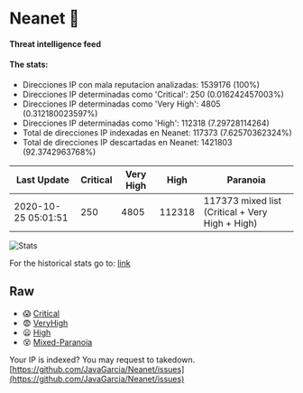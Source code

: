 # Neanet :hocho:
#### Threat intelligence feed
#### The stats:

- Direcciones IP con mala reputacion analizadas: 1539176 (100%)
- Direcciones IP determinadas como 'Critical':  250 (0.016242457003%)
- Direcciones IP determinadas como 'Very High':  4805 (0.312180023597%)
- Direcciones IP determinadas como 'High':  112318 (7.29728114264)
- Total de direcciones IP indexadas en Neanet:  117373 (7.62570362324%)
- Total de direcciones IP descartadas en Neanet:  1421803 (92.3742963768%)

| Last Update | Critical | Very High | High | Paranoia |
| --- | --- | --- | --- | --- |
| 2020-10-25 05:01:51 | 250 | 4805 | 112318 | 117373 mixed list (Critical + Very High + High)|

![Stats](https://docs.google.com/spreadsheets/d/e/2PACX-1vSnaNMIXVabIpDJjufMlzH7poXnshF3mgd8Is1g9ytUEzVsP5my4Trn8f-xkoLLQ38xpL3HtmUexLo6/pubchart?oid=501124687&format=image)

For the historical stats go to: [link](/stats.csv)
## Raw
- :scream: [Critical](https://raw.githubusercontent.com/JavaGarcia/Neanet/master/blacklists/neanet_critical.txt)
- :fearful: [VeryHigh](https://raw.githubusercontent.com/JavaGarcia/Neanet/master/blacklists/neanet_veryHigh.txtt)
- :frowning: [High](https://raw.githubusercontent.com/JavaGarcia/Neanet/master/blacklists/neanet_high.txt)
- :dizzy_face: [Mixed-Paranoia](https://raw.githubusercontent.com/JavaGarcia/Neanet/master/blacklists/neanet_all.txt)


Your IP is indexed? You may request to takedown. [https://github.com/JavaGarcia/Neanet/issues](https://github.com/JavaGarcia/Neanet/issues)




















































































































































































































































































































































































































































































































































































































































































































































































































































































































































































































































































































































































































































































































































































































































































































































































































































































































